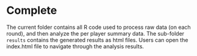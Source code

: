 # Complete

The current folder contains all R code used to process raw data (on each round), and then analyze the per player summary data. The sub-folder `results` contains the generated results as html files. Users can open the index.html file to navigate through the analysis results.
